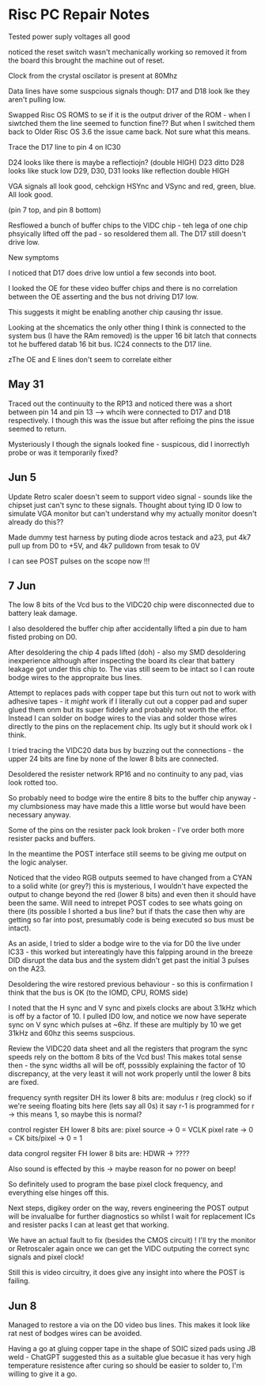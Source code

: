 # Risc PC Repair Notes

Tested power suply voltages all good

noticed the reset switch wasn't mechanically working so removed it from the board this brought the
machine out of reset.

Clock from the crystal oscilator is present at 80Mhz

Data lines have some suspcious signals though:
D17 and D18 look lke they aren't pulling low.


Swapped Risc OS ROMS to se if it is the output driver of the ROM - when I siwtched them the line seemed to function fine?? But when I switched them back to Older Risc OS 3.6 the issue came back. Not sure what this means.

Trace the D17 line to pin 4 on IC30 

D24 looks like there is maybe a reflectiojn? (double HIGH)
D23 ditto
D28 looks like stuck low
D29, D30, D31 looks like reflection double HIGH 



VGA signals all look good, cehckign HSYnc and VSync and red, green, blue. All look good.


(pin 7 top, and pin 8 bottom)


Resflowed a bunch of buffer chips to the VIDC chip - teh lega of one chip phsyically lifted off the pad - so resoldered them all. The D17 still doesn't drive low.


New symptoms

I noticed that D17 does drive low untiol a few seconds into boot.


I looked the OE for these video buffer chips and there is no correlation between the OE asserting and the bus not driving D17 low.


This suggests it might be enabling another chip causing thr issue.

Looking at the shcematics the only other thing I think is connected to the system bus (I have the RAm removed) is the upper 16 bit latch that connects tot he buffered datab 16 bit bus. IC24 connects to the D17 line.

zThe OE and E lines don't seem to correlate either

## May 31

Traced out the continuuity to the RP13 and noticed there was a short between pin 14 
and pin 13 --> whcih were connected to D17 and D18 respectively. I though this
was the issue but after refloing the pins the issue seemed to return.

Mysteriously I though the signals looked fine - suspicous, did I inorrectlyh probe
or was it temporarily fixed?

## Jun 5

Update Retro scaler doesn't seem to support video signal - sounds like the chipset just can't sync to these signals.
Thought about tying ID 0 low to simulate VGA monitor but can't understand why my actually monitor doesn't already do this??

Made dummy test harness by puting diode acros testack and a23, put 4k7 pull up from D0 to +5V, and 4k7 pulldown from tesak to 0V

I can see POST pulses on the scope now !!! 

## 7 Jun

The low 8 bits of the Vcd bus to the VIDC20 chip were disconnected due to battery leak damage.

I also desoldered the buffer chip after accidentally lifted a pin due to ham fisted probing on D0.

After desoldering the chip 4 pads lifted (doh) - also my SMD desoldering inexperience although after 
inspecting the board its clear that battery leakage got under this chip to. The vias still seem to 
be intact so I can route bodge wires to the appropraite bus lines.

Attempt to replaces pads with copper tape but this turn out not to work with adhesive tapes - it *might* work if I literally cut out a copper pad and super glued them onm but its super fiddely and
probably not worth the effor. Instead I can solder on bodge wires to the vias and solder those wires
directly to the pins on the replacement chip. Its ugly but it should work ok I think.

I tried tracing the VIDC20 data bus by buzzing out the connections - the upper 24 bits are fine by none of the lower 8 bits are connected.

Desoldered the resister network RP16 and no continuity to any pad, vias look rotted too. 

So probably need to bodge wire the entire 8 bits to the buffer chip anyway - my clumbsioness may have made this a little worse but would have been necessary anyway. 

Some of the pins on the resister pack look broken - I've order both more resister packs and buffers.

In the meantime the POST interface still seems to be giving me output on the logic analyser.

Noticed that the video RGB outputs seemed to have changed from a CYAN to a solid white (or grey?) this is mysterious, I wouldn't have expected the output to change beyond the red (lower 8 bits) and even then 
it should have been the same. Will need to intrepet POST codes to see whats going on there (its possible I shorted a bus line? but if thats the case then why are getting so far into post, presumably code is being executed so bus must be intact).

As an aside, I tried to slder a bodge wire to the via for D0 the live under IC33 - this worked but intereatingly have this falpping around in the breeze DID disrupt the data bus and the system didn't get
past the initial 3 pulses on the A23. 

Desoldering the wire restored previous behaviour - so this is confirmation I think that the bus is OK (to the IOMD, CPU, ROMS side)

I noted that the H sync and V sync and pixels clocks are about 3.1kHz which is off by a factor of 10. 
I pulled ID0 low, and notice we now have seperate sync on V sync which pulses at ~6hz. If these are multiply by 10 we get 31kHz and 60hz this seems suspcious.

Review the VIDC20 data sheet and all the registers that program the sync speeds rely on the bottom 8 bits
of the Vcd bus! This makes total sense then - the sync widths all will be off, posssibly explaining the
factor of 10 discrepancy, at the very least it will not work properly until the lower 8 bits are fixed.

frequency synth  regsiter DH its lower 8 bits are:
modulus r (reg clock) so if we're seeing floating bits here (lets say all 0s) 
it say r-1 is programmed for r -> this means 1, so maybe this is normal?
 
control register EH lower 8 bits are:
pixel source -> 0 = VCLK
pixel rate -> 0 = CK
bits/pixel -> 0 = 1

data congrol regsiter FH lower 8 bits are:
HDWR -> ????

Also sound is effected by this -> maybe reason for no power on beep!

So definitely used to program the base pixel clock frequency, and everything else hinges off this.

Next steps, digikey order on the way, revers engineering the POST output will be invalualbe for further diagnostics so whilst I wait for replacement ICs and resister packs I can at least get that working.

We have an actual fault to fix (besides the CMOS circuit) ! I'll try the monitor or Retroscaler again
once we can get the VIDC outputing the correct sync signals and pixel clock!

Still this is video circuitry, it does give any insight into where the POST is failing.

## Jun 8
Managed to restore a via on the D0 video bus lines. This makes it look like rat nest of bodges wires can be avoided.

Having a go at gluing copper tape in the shape of SOIC sized pads using JB weld - ChatGPT suggested this as a suitable glue
becasue it has very high temperature resistence after curing so should be easier to solder to, I'm willing to give it a go.

